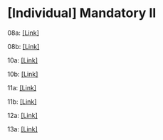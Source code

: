 # [Individual] Mandatory II


08a: [\[Link\]](https://github.com/tobiasbkraemer/SystemIntegrationFirst/tree/4d785256f6441108e4822a1b97dc4441b66f3984/Assignments/08a._WebRTC_Example)

08b: [\[Link\]](https://github.com/GeoGuessrProject/GeoGuessr-Backend/blob/980cdb37d6945a7493e494a7736c23f8db15f804/documentation/DOCUMENTATION_SETUP.md)

10a: [\[Link\]](https://github.com/tobiasbkraemer/SystemIntegrationFirst/tree/4d785256f6441108e4822a1b97dc4441b66f3984/Assignments/10a)

10b: [\[Link\]](https://github.com/tobiasbkraemer/SystemIntegrationFirst/tree/4d785256f6441108e4822a1b97dc4441b66f3984/Assignments/10b)

11a: [\[Link\]](https://github.com/tobiasbkraemer/SystemIntegrationFirst/tree/4d785256f6441108e4822a1b97dc4441b66f3984/Assignments/11a)

11b: [\[Link\]](https://github.com/tobiasbkraemer/SystemIntegrationFirst/tree/4d785256f6441108e4822a1b97dc4441b66f3984/Assignments/11b/11b-payment)

12a: [\[Link\]](https://github.com/tobiasbkraemer/SystemIntegrationFirst/tree/4d785256f6441108e4822a1b97dc4441b66f3984/Assignments/12a)

13a: [\[Link\]](https://github.com/tobiasbkraemer/SystemIntegrationFirst/tree/4d785256f6441108e4822a1b97dc4441b66f3984/Assignments/13a/node_apollo)
